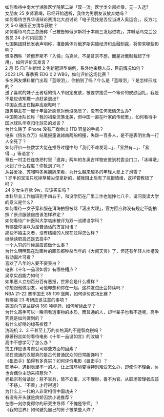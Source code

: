 如何看待中南大学湘雅医学院第二轮「双一流」医学类全部挂零，无一入选?  
女朋友 25 岁肾衰竭，已经开始透析，我作为男朋友该放弃她吗？  
如何看待世界华语辩论赛清北大战讨论「电子竞技是否应当进入奥运会」，反方北大 5-0 碾压正方清华获胜？  
如何看待乌克兰总统称「已被告知俄罗斯将于本周三发起进攻」，并喊话乌克兰公务员 24 小时内回国？  
七国集团财长发表声明称，准备集体对俄罗斯实施经济和金融制裁，将带来哪些影响？  
佩洛西称「若俄罗斯不『入侵』乌克兰，不是普京不想，而是对俄制裁起了作用」，如何评价其发言？  
2 月 15 日广州新增 2 例新冠轻型病例，系外地来穗人员，目前情况如何？  
2022 LPL 春季赛 EDG 0:2 WBG，如何评价这场比赛？  
多名网友爆料厦门出现「蓝眼泪」，你拍到了吗？什么是「蓝眼泪」？是怎样形成的？  
送了喜欢的妹子王者瑶的情人节限定皮肤，被要求接受一个等价的皮肤回礼，我是不是应该知趣一点赶紧退出?  
中国女孩正在抛弃高跟鞋吗？  
跟男朋友在一起十年最近感觉对他没感觉了，没有任何激情怎么办?  
中国男冰队长称「我的祖辈流落北美，但中国一直在叶家的传统里」，如何看待中国冰球队华裔归化球员的发言？  
为什么除了 iPhone 没有厂商会出 1TB 容量的手机？  
电影《扬名立万》结尾报童说越南两船相撞，失踪一百多人，是不是表明主角一行人全死了？  
如何评价一些数学大佬在推导过程中的「我们不难发现…」、「显然有…」、「易得…」等语言？  
章丘一村主任连夜把村里「遗弃」两年的冬奥吉祥物安置到村委会门口，「冰墩墩」火到了什么程度？你抢到了吗？  
从谷爱凌、苏翊鸣冬奥摘牌来看，为什么越来越多的年轻人爱上了滑雪？  
1 岁半的宝宝只吃掉草莓尖便拿新的，被我阻止后有了抗拒情绪，这样管教错了吗？  
24 岁女生存款 9w，应该买车吗？  
本科毕业工作加班到手四五千，和没学历在厂里工作也能挣七八千，请问我读大学的意义是什么?  
如何看待一女子穿和服在洱海拍照被骂「滚出大理」，官方回应称没有规定不能拍照？景点服装自由该怎样界定？  
如何看待广州医科大学临床被评为双一流建设学科？  
有哪些你误以为是普通话的方言用语？  
那些不婚主义者，没有结婚的人现在过得怎么样？  
继续读职高还是去高中?  
一个人穷的时候最应该做什么事？  
为什么明明现在动画片的画质都秒杀当年的《大闹天宫》了，但还有年轻人吐槽没有动画片可看？  
喜欢了八年的人要不要表白？  
电影《十年一品温如言》有哪些槽点？  
吴京实战能力如何？  
如果恶人立刻百分百有恶报，世界会是什么模样？  
你想跟他做朋友，可他却想和你在一起，这种友谊还会持续吗？  
NBA 21-22 赛季国王 85:109 篮网，如何评价这场比赛？  
有哪些 23 考研应该注意的事项？  
美国向乌克兰提供 180 吨弹药，如何解读此举？  
为什么高手可以一瞬间看透事物的本质，而普通的人，却半辈子也看不透呢，高手究竟是如何做到的？  
有什么好喝的绿茶推荐？  
洗碗机 2、3 千甚至上万的价格真的不是智商税吗？  
原著粉丝如何看待电影《十年一品温如言》的改编？  
高中不想学习了怎么办？  
找工作应该考虑公司哪些方面的因素？  
现在流通的汉服真的是古代普通民众的日常服饰吗？  
《狙击手》拍得有多真实？如何评价电影《狙击手》？  
职场中，遇到表里不一的人，让上班环境变得特别难受怎么办，即使你不理会，ta 也会偶尔主动来招惹你？  
老祖宗有俗话说：慈不掌兵，情不立事，义不理财，善不为官。从职场管理者应该「不慈」、「不善」才行得通?  
为什么上一代的人非常相信中国功夫？  
有没有开头就是病娇囚禁小说推荐？  
在哪一刻你觉得你的研究生导师「不愧是导师」？  
《我的世界》如何避免自己的房子被某些人炸？  
